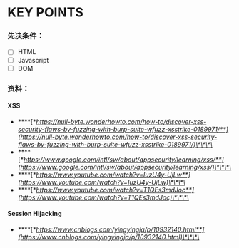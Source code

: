 # KEY POINTS

### 先决条件：

* [ ] HTML
* [ ] Javascript
* [ ] DOM

### 资料：

#### XSS

* \*\*\*\*[**https://null-byte.wonderhowto.com/how-to/discover-xss-security-flaws-by-fuzzing-with-burp-suite-wfuzz-xsstrike-0189971/**](https://null-byte.wonderhowto.com/how-to/discover-xss-security-flaws-by-fuzzing-with-burp-suite-wfuzz-xsstrike-0189971/)\*\*\*\*
* \*\*\*\*[**https://www.google.com/intl/sw/about/appsecurity/learning/xss/**](https://www.google.com/intl/sw/about/appsecurity/learning/xss/)\*\*\*\*
* \*\*\*\*[**https://www.youtube.com/watch?v=IuzU4y-UjLw**](https://www.youtube.com/watch?v=IuzU4y-UjLw)\*\*\*\*
* \*\*\*\*[**https://www.youtube.com/watch?v=T1QEs3mdJoc**](https://www.youtube.com/watch?v=T1QEs3mdJoc)\*\*\*\*

#### Session Hijacking

* \*\*\*\*[**https://www.cnblogs.com/yingyingja/p/10932140.html**](https://www.cnblogs.com/yingyingja/p/10932140.html)\*\*\*\*

#### 





